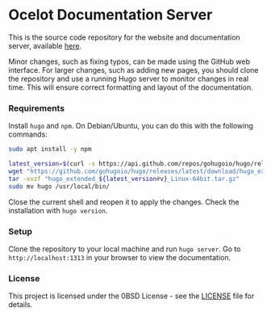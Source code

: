 # Ocelot Documentation Server

This is the source code repository for the website and documentation server, available <a href="https://ocelot-cloud.org/" target="_blank" rel="noopener noreferrer">here</a>.

Minor changes, such as fixing typos, can be made using the GitHub web interface. For larger changes, such as adding new pages, you should clone the repository and use a running Hugo server to monitor changes in real time. This will ensure correct formatting and layout of the documentation.

### Requirements

Install `hugo` and `npm`. On Debian/Ubuntu, you can do this with the following commands:

```bash
sudo apt install -y npm

latest_version=$(curl -s https://api.github.com/repos/gohugoio/hugo/releases/latest | grep -oP '"tag_name": "\K[^"]+')
wget "https://github.com/gohugoio/hugo/releases/latest/download/hugo_extended_${latest_version#v}_Linux-64bit.tar.gz"
tar -xvzf "hugo_extended_${latest_version#v}_Linux-64bit.tar.gz"
sudo mv hugo /usr/local/bin/
```

Close the current shell and reopen it to apply the changes. Check the installation with `hugo version`.

### Setup

Clone the repository to your local machine and run `hugo server`. Go to `http://localhost:1313` in your browser to view the documentation.

### License

This project is licensed under the 0BSD License - see the [LICENSE](LICENSE) file for details.